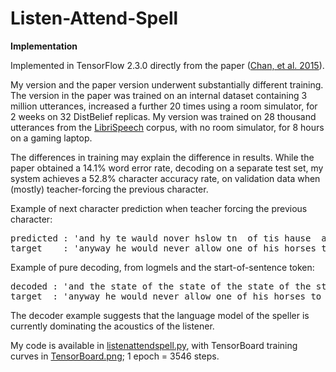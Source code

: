 # Listen-Attend-Spell
<b>Implementation</b>

Implemented in TensorFlow 2.3.0 directly from the paper (<a href=https://arxiv.org/abs/1508.01211>Chan, et al. 2015</a>).

My version and the paper version underwent substantially different training.  The version in the paper was trained on an internal dataset containing 3 million utterances, increased a further 20 times using a room simulator, for 2 weeks on 32 DistBelief replicas.  My version was trained on 28 thousand utterances from the <a href=https://www.openslr.org/12>LibriSpeech</a> corpus, with no room simulator, for 8 hours on a gaming laptop.

The differences in training may explain the difference in results.  While the paper obtained a 14.1% word error rate, decoding on a separate test set, my system achieves a 52.8% character accuracy rate, on validation data when (mostly) teacher-forcing the previous character.

Example of next character prediction when teacher forcing the previous character:

<pre>
predicted : 'and hy te wauld nover hslow tn  of tis hause  ah te art oh teph a staang '
target    : 'anyway he would never allow one of his horses to be put to such a strain$'
</pre>

Example of pure decoding, from logmels and the start-of-sentence token:

<pre>
decoded : 'and the state of the state of the state of the state of the state of the state of the state$'
target  : 'anyway he would never allow one of his horses to be put to such a strain$'
</pre>

The decoder example suggests that the language model of the speller is currently dominating the acoustics of the listener.

My code is available in <a href=https://github.com/redonovan/Listen-Attend-Spell/blob/main/listenattendspell.py>listenattendspell.py</a>, with TensorBoard training curves in <a href=https://github.com/redonovan/Listen-Attend-Spell/blob/main/TensorBoard.png>TensorBoard.png</a>; 1 epoch = 3546 steps.
